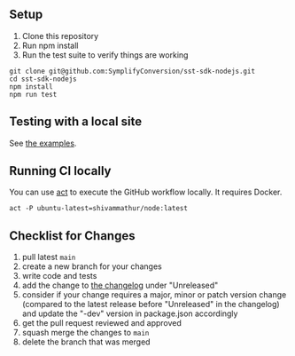 ## Setup

1. Clone this repository
3. Run npm install
4. Run the test suite to verify things are working

```shell
git clone git@github.com:SymplifyConversion/sst-sdk-nodejs.git
cd sst-sdk-nodejs
npm install
npm run test
```

## Testing with a local site

See [the examples](examples).

## Running CI locally

You can use [act](https://github.com/nektos/act) to execute the GitHub workflow
locally. It requires Docker.

```shell
act -P ubuntu-latest=shivammathur/node:latest
```

## Checklist for Changes

1. pull latest `main`
1. create a new branch for your changes
1. write code and tests
1. add the change to [the changelog](./CHANGELOG.md) under "Unreleased"
1. consider if your change requires a major, minor or patch version change
   (compared to the latest release before "Unreleased" in the changelog) and
   update the "-dev" version in package.json accordingly
1. get the pull request reviewed and approved
1. squash merge the changes to `main`
1. delete the branch that was merged
